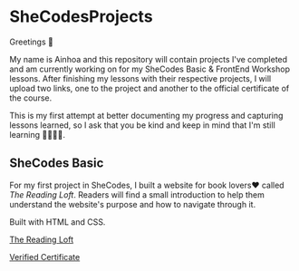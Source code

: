 # SheCodesProjects
Greetings 👋

My name is Ainhoa and this repository will contain projects I've completed and am currently working on for my SheCodes Basic & FrontEnd Workshop lessons. After finishing my lessons with their respective projects, I will upload two links, one to the project and another to the official certificate of the course.

This is my first attempt at better documenting my progress and capturing lessons learned, so I ask that you be kind and keep in mind that I'm still learning 👩🏼‍💻😀.

## SheCodes Basic
For my first project in SheCodes, I built a website for book lovers❤️ called *The Reading Loft*. Readers will find a small introduction to help them understand the website's purpose and how to navigate through it.

Built with HTML and CSS.

[The Reading Loft](https://www.shecodes.io/cohorts/1335/projects/2273756?_gl=1*5vod0s*_gcl_aw*R0NMLjE3MjU5NjQyNzMuQ2owS0NRandsYS1oQmhEN0FSSXNBTTl0UUt1QWQyQU9UNUVDZzBZLVp2eEdXVWx0eFVTX2tXWWZPTHZnbG5GWkVMbDdIaUVVaW5HelNERWFBdHBTRUFMd193Y0I.*_gcl_au*MTA1MjIzMjI3Mi4xNzI1NjI0MjI4)

[Verified Certificate](https://www.shecodes.io/certificates/eec372f55e59ee37a10077322280a0f1?_gl=1*1fbyxif*_gcl_aw*R0NMLjE3MjU5NjQyNzMuQ2owS0NRandsYS1oQmhEN0FSSXNBTTl0UUt1QWQyQU9UNUVDZzBZLVp2eEdXVWx0eFVTX2tXWWZPTHZnbG5GWkVMbDdIaUVVaW5HelNERWFBdHBTRUFMd193Y0I.*_gcl_au*MTA1MjIzMjI3Mi4xNzI1NjI0MjI4)

